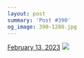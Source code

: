 ```yaml
---
layout: post
summary: 'Post #390'
og_image: 390-1280.jpg
---
```


<p>
  <time>
    <a href="/390">February 13, 2023</a>
  </time>
  <a href="/390">
    <img src="{{ site.assets_url }}/390-640.jpg" srcset="{{ site.assets_url }}/390-320.jpg 320w, {{ site.assets_url }}/390-640.jpg 640w, {{ site.assets_url }}/390-960.jpg 960w, {{ site.assets_url }}/390-1280.jpg 1280w" sizes="(min-width: 700px) 50vw, calc(100vw - 2rem)" />
  </a>
</p>
